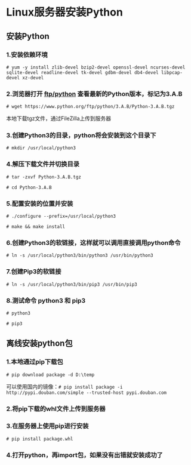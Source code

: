 # Linux服务器安装Python

## 安装Python

### 1.安装依赖环境

```# yum -y install zlib-devel bzip2-devel openssl-devel ncurses-devel sqlite-devel readline-devel tk-devel gdbm-devel db4-devel libpcap-devel xz-devel```

### 2.浏览器打开 [ftp/python](https://www.python.org/ftp/python/) 查看最新的Python版本，标记为3.A.B

```# wget https://www.python.org/ftp/python/3.A.B/Python-3.A.B.tgz```

本地下载tgz文件，通过FileZilla上传到服务器

### 3.创建Python3的目录，python将会安装到这个目录下

```# mkdir /usr/local/python3```

### 4.解压下载文件并切换目录

```# tar -zxvf Python-3.A.B.tgz```

```# cd Python-3.A.B```

### 5.配置安装的位置并安装

```# ./configure --prefix=/usr/local/python3```

```# make && make install```

### 6.创建Python3的软链接，这样就可以调用直接调用python命令

```# ln -s /usr/local/python3/bin/python3 /usr/bin/python3```

### 7.创建Pip3的软链接

```# ln -s /usr/local/python3/bin/pip3 /usr/bin/pip3```

### 8.测试命令 python3 和 pip3

```# python3```

```# pip3```

## 离线安装python包

### 1.本地通过pip下载包

```# pip download package -d D:\temp```

可以使用国内的镜像：`# pip install package -i http://pypi.douban.com/simple --trusted-host pypi.douban.com`

### 2.将pip下载的whl文件上传到服务器

### 3.在服务器上使用pip进行安装

```# pip install package.whl```

### 4.打开python，再import包，如果没有出错就安装成功了